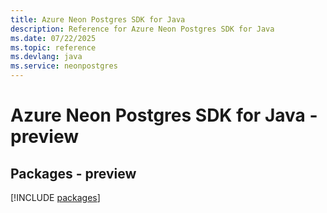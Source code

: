 ```yaml
---
title: Azure Neon Postgres SDK for Java
description: Reference for Azure Neon Postgres SDK for Java
ms.date: 07/22/2025
ms.topic: reference
ms.devlang: java
ms.service: neonpostgres
---
```

# Azure Neon Postgres SDK for Java - preview
## Packages - preview
[!INCLUDE [packages](neon-postgres-index.md)]